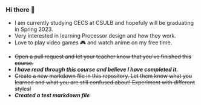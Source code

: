 ### Hi there 👋

<!--
**dmg77/dmg77** is a ✨ _special_ ✨ repository because its `README.md` (this file) appears on your GitHub profile.

Here are some ideas to get you started:

 🔭 I’m currently working on ...
- 🌱 I’m currently learning ...
- 👯 I’m looking to collaborate on ...
- 🤔 I’m looking for help with ...
- 💬 Ask me about ...
- 📫 How to reach me: ...
- 😄 Pronouns: ...
- ⚡ Fun fact: ...
-->
- I am currently studying CECS at CSULB and hopefuly will be graduating in Spring 2023.
- Very interested in learning Processor design and how they work.
- Love to play video games 🎮 and watch anime on my free time.

* ~~Open a pull request and let your teacher know that you’ve finished this course.~~  
* ***I have read through this course and believe I have completed it.***
* ~~Create a new markdown file in this repository. Let them know what you learned and what you are still confused about! Experiment with different styles!~~ 
* ***Created a test markdown file***
